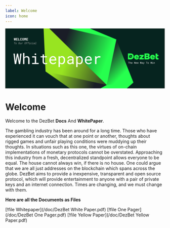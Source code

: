 ```yaml
---
label: Welcome
icon: home
---
```

![](/static/headers/Welcome.png)

# Welcome

Welcome to the DezBet **Docs** And **WhitePaper**.

The gambling industry has been around for a long time. Those who have experienced it can vouch that
at one point or another, thoughts about rigged games and unfair playing conditions were muddying
up their thoughts. In situations such as this one, the virtues of on-chain implementations of monetary
protocols cannot be overstated. Approaching this industry from a fresh, decentralized standpoint
allows everyone to be equal. The house cannot always win, if there is no house. One could argue that
we are all just addresses on the blockchain which spans across the globe. DezBet aims to provide a inexpensive, transparent and open source protocol, which will provide entertainment to anyone with a pair of private keys and an internet connection. Times are changing, and we must change with them.


**Here are all the Documents as Files**

[!file Whitepaper](/doc/DezBet White Paper.pdf) [!file One Pager](/doc/DezBet One Pager.pdf) [!file Yellow Paper](/doc/DezBet Yellow Paper.pdf)
